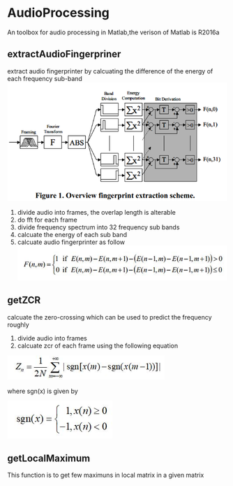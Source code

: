 # AudioProcessing
An toolbox for audio processing in Matlab,the verison of Matlab is R2016a

## extractAudioFingerpriner
extract audio fingerprinter by calcuating the difference of the energy of each frequency sub-band 
![Extraction process](https://github.com/DandelionLau/AudioProcessing/blob/master/pic/audiofingerprinter.jpg)

1. divide audio into frames, the overlap length is alterable
2. do fft for each frame 
3. divide frequency spectrum into 32 frequency sub bands
4. calcuate the energy of each sub band
5. calcuate audio fingerprinter as follow</br>
![Bit Derviation](https://github.com/DandelionLau/AudioProcessing/blob/master/pic/bitDerivation.JPG)

## getZCR
calcuate the zero-crossing which can be used to predict the frequency roughly
1. divide audio into frames 
2. calcuate zcr of each frame using the following equation

![ZCR](https://github.com/DandelionLau/AudioProcessing/blob/master/pic/ZCR.JPG)
                                   
where sgn(x) is given by

![sgn(x)](https://github.com/DandelionLau/AudioProcessing/blob/master/pic/sgn.JPG)


## getLocalMaximum
This function is to get few maximuns in local matrix in a given matrix
